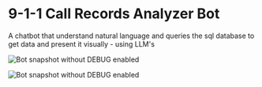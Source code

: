 # 9-1-1 Call Records Analyzer Bot
A chatbot that understand natural language and queries the sql database to get data and present it visually - using LLM's

![Bot snapshot without DEBUG enabled]('./images/call-chatbot-001.png')

![Bot snapshot without DEBUG enabled]('./images/call-chatbot.png')
